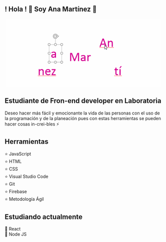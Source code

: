  ##                   ! Hola !     👋              Soy Ana Martínez :woman:

<div align="center">
  <img src="https://github.com/AnaMartinez040816/AnaMartinez040816/blob/main/assets/name.gif?raw=true" alt="AnaMartinez" width="494"/>
</div>

## Estudiante de Fron-end developer en Laboratoria

Deseo hacer más fácil y emocionante la vida de las personas con el uso de la programación y de la planeación pues con estas herramientas se pueden hacer cosas in-crei-bles :zap:


## Herramientas

:star:  JavaScript
<br>
:star:  HTML
<br>
:star:  CSS
<br>
:star:  Visual Studio Code
<br>
:star:  Git
<br>
:star:  Firebase
<br>
:star:  Metodología Ágil


## Estudiando actualmente

:dizzy: React
<br>
:dizzy: Node JS

